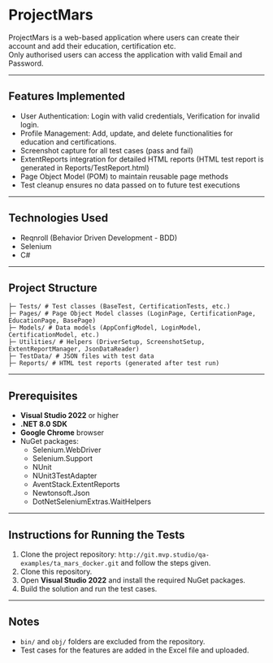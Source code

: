 # ProjectMars

ProjectMars is a web-based application where users can create their account and add their education, certification etc.  
Only authorised users can access the application with valid Email and Password.

---

## Features Implemented
- User Authentication: Login with valid credentials, Verification for invalid login.
- Profile Management: Add, update, and delete functionalities for education and certifications.
- Screenshot capture for all test cases (pass and fail)
- ExtentReports integration for detailed HTML reports (HTML test report is generated in Reports/TestReport.html)
- Page Object Model (POM) to maintain reusable page methods
- Test cleanup ensures no data passed on to future test executions

---

## Technologies Used
- Reqnroll (Behavior Driven Development - BDD)
- Selenium
- C#

---

## Project Structure
`````
├─ Tests/ # Test classes (BaseTest, CertificationTests, etc.)
├─ Pages/ # Page Object Model classes (LoginPage, CertificationPage, EducationPage, BasePage)
├─ Models/ # Data models (AppConfigModel, LoginModel, CertificationModel, etc.)
├─ Utilities/ # Helpers (DriverSetup, ScreenshotSetup, ExtentReportManager, JsonDataReader)
├─ TestData/ # JSON files with test data
├─ Reports/ # HTML test reports (generated after test run)
`````
---

## Prerequisites
- **Visual Studio 2022** or higher
- **.NET 8.0 SDK**
- **Google Chrome** browser
- NuGet packages:
  - Selenium.WebDriver
  - Selenium.Support
  - NUnit
  - NUnit3TestAdapter
  - AventStack.ExtentReports
  - Newtonsoft.Json
  - DotNetSeleniumExtras.WaitHelpers

---

## Instructions for Running the Tests
1. Clone the project repository: `http://git.mvp.studio/qa-examples/ta_mars_docker.git` and follow the steps given.
2. Clone this repository.
3. Open **Visual Studio 2022** and install the required NuGet packages.
4. Build the solution and run the test cases.

---

## Notes
- `bin/` and `obj/` folders are excluded from the repository.
- Test cases for the features are added in the Excel file and uploaded.
